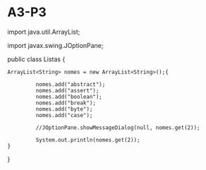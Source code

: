 # A3-P3


import java.util.ArrayList;

import javax.swing.JOptionPane;

public class Listas {

	ArrayList<String> nomes = new ArrayList<String>();{

			 nomes.add("abstract");
			 nomes.add("assert");
			 nomes.add("boolean");
			 nomes.add("break");
			 nomes.add("byte");
			 nomes.add("case");
			 
			 //JOptionPane.showMessageDialog(null, nomes.get(2));
			 
			 System.out.println(nomes.get(2));
	}
}
